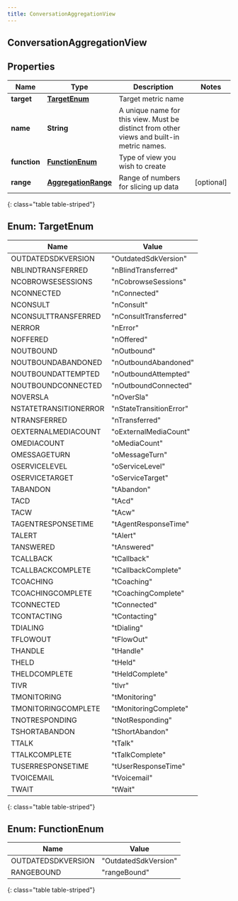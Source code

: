 ```yaml
---
title: ConversationAggregationView
---
```


## ConversationAggregationView

## Properties

| Name         | Type                                                             | Description                                                                               | Notes      |
| ------------ | ---------------------------------------------------------------- | ----------------------------------------------------------------------------------------- | ---------- |
| **target**   | [**TargetEnum**](#TargetEnum)<!---->                             | Target metric name                                                                        |            |
| **name**     | <!----><!---->**String**<!---->                                  | A unique name for this view. Must be distinct from other views and built-in metric names. |            |
| **function** | [**FunctionEnum**](#FunctionEnum)<!---->                         | Type of view you wish to create                                                           |            |
| **range**    | <!----><!---->[**AggregationRange**](AggregationRange.md)<!----> | Range of numbers for slicing up data                                                      | [optional] |

{: class="table table-striped"}

<a name="TargetEnum"></a>

## Enum: TargetEnum

| Name                  | Value                             |
| --------------------- | --------------------------------- |
| OUTDATEDSDKVERSION    | &quot;OutdatedSdkVersion&quot;    |
| NBLINDTRANSFERRED     | &quot;nBlindTransferred&quot;     |
| NCOBROWSESESSIONS     | &quot;nCobrowseSessions&quot;     |
| NCONNECTED            | &quot;nConnected&quot;            |
| NCONSULT              | &quot;nConsult&quot;              |
| NCONSULTTRANSFERRED   | &quot;nConsultTransferred&quot;   |
| NERROR                | &quot;nError&quot;                |
| NOFFERED              | &quot;nOffered&quot;              |
| NOUTBOUND             | &quot;nOutbound&quot;             |
| NOUTBOUNDABANDONED    | &quot;nOutboundAbandoned&quot;    |
| NOUTBOUNDATTEMPTED    | &quot;nOutboundAttempted&quot;    |
| NOUTBOUNDCONNECTED    | &quot;nOutboundConnected&quot;    |
| NOVERSLA              | &quot;nOverSla&quot;              |
| NSTATETRANSITIONERROR | &quot;nStateTransitionError&quot; |
| NTRANSFERRED          | &quot;nTransferred&quot;          |
| OEXTERNALMEDIACOUNT   | &quot;oExternalMediaCount&quot;   |
| OMEDIACOUNT           | &quot;oMediaCount&quot;           |
| OMESSAGETURN          | &quot;oMessageTurn&quot;          |
| OSERVICELEVEL         | &quot;oServiceLevel&quot;         |
| OSERVICETARGET        | &quot;oServiceTarget&quot;        |
| TABANDON              | &quot;tAbandon&quot;              |
| TACD                  | &quot;tAcd&quot;                  |
| TACW                  | &quot;tAcw&quot;                  |
| TAGENTRESPONSETIME    | &quot;tAgentResponseTime&quot;    |
| TALERT                | &quot;tAlert&quot;                |
| TANSWERED             | &quot;tAnswered&quot;             |
| TCALLBACK             | &quot;tCallback&quot;             |
| TCALLBACKCOMPLETE     | &quot;tCallbackComplete&quot;     |
| TCOACHING             | &quot;tCoaching&quot;             |
| TCOACHINGCOMPLETE     | &quot;tCoachingComplete&quot;     |
| TCONNECTED            | &quot;tConnected&quot;            |
| TCONTACTING           | &quot;tContacting&quot;           |
| TDIALING              | &quot;tDialing&quot;              |
| TFLOWOUT              | &quot;tFlowOut&quot;              |
| THANDLE               | &quot;tHandle&quot;               |
| THELD                 | &quot;tHeld&quot;                 |
| THELDCOMPLETE         | &quot;tHeldComplete&quot;         |
| TIVR                  | &quot;tIvr&quot;                  |
| TMONITORING           | &quot;tMonitoring&quot;           |
| TMONITORINGCOMPLETE   | &quot;tMonitoringComplete&quot;   |
| TNOTRESPONDING        | &quot;tNotResponding&quot;        |
| TSHORTABANDON         | &quot;tShortAbandon&quot;         |
| TTALK                 | &quot;tTalk&quot;                 |
| TTALKCOMPLETE         | &quot;tTalkComplete&quot;         |
| TUSERRESPONSETIME     | &quot;tUserResponseTime&quot;     |
| TVOICEMAIL            | &quot;tVoicemail&quot;            |
| TWAIT                 | &quot;tWait&quot;                 |

{: class="table table-striped"}

<a name="FunctionEnum"></a>

## Enum: FunctionEnum

| Name               | Value                          |
| ------------------ | ------------------------------ |
| OUTDATEDSDKVERSION | &quot;OutdatedSdkVersion&quot; |
| RANGEBOUND         | &quot;rangeBound&quot;         |

{: class="table table-striped"}
